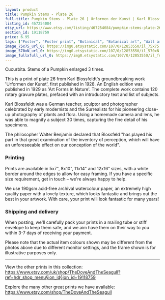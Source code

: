 ```yaml
---
layout: product
title: Pumpkin Stems - Plate 26 
full-title: Pumpkin Stems - Plate 26 | Urformen der Kunst | Karl Blossfeldt |  Botanical print, wall art, room decor, black & white, sepia, vintage
listing_id: 467254084
etsy_url: https://www.etsy.com/listing/467254084/pumpkin-stems-plate-26-urformen-der?utm_source=thedoveandtheseagull&utm_medium=api&utm_campaign=api
section_id: 19118759
price: 6.95
tags: ["Poster", "Poster print", "Botanical", "Botanical art", "Wall art", "Botanical poster", "Photograph", "Vintage", "Black and white", "Sepia", "Minimal", "High quality print", "Botanical print"]
image_75x75_url_0: https://img0.etsystatic.com/107/0/12853550/il_75x75.1048549292_7hcv.jpg
image_570xN_url_0: https://img0.etsystatic.com/107/0/12853550/il_570xN.1048549292_7hcv.jpg
image_fullxfull_url_0: https://img0.etsystatic.com/107/0/12853550/il_fullxfull.1048549292_7hcv.jpg
---
```

Cucurbita. Stems of a Pumpkin enlarged 3 times.

This is a print of plate 26 from Karl Blossfeldt&#39;s groundbreaking work &#39;Urformen der Kunst&#39;, first published in 1928. An English edition was published in 1929 as &#39;Art Forms in Nature&#39;. The complete work contains 120 rotary gravure plates, prefaced with an introductory text and list of subjects.

Karl Blossfeldt was a German teacher, sculptor and photographer celebrated by early modernists and the Surrealists for his pioneering close-up photography of plants and flora. Using a homemade camera and lens, he was able to magnify a subject 30 times, capturing the fine detail of his specimens.

The philosopher Walter Benjamin declared that Blossfeld &quot;has played his part in that great examination of the inventory of perception, which will have an unforeseeable effect on our conception of the world&quot;. 

### Printing

Prints are available in 5x7&quot;, 8x10&quot;, 11x14&quot; and 12x16&quot; sizes, with a white border around the edges to allow for easy framing. If you have a specific size requirement, get in touch – we&#39;re always happy to help.

We use 190gsm acid-free archival watercolour paper, an extremely high quality paper with a lovely texture, which looks fantastic and brings out the best in your artwork. With care, your print will look fantastic for many years!

### Shipping and delivery

When posting, we&#39;ll carefully pack your prints in a mailing tube or stiff envelope to keep them safe, and we aim have them on their way to you within 3-7 days of receiving your payment.

Please note that the actual item colours shown may be different from the photos above due to different monitor settings, and the frame shown is for illustrative purposes only.

---

View the other prints in this collection: https://www.etsy.com/uk/shop/TheDoveAndTheSeagull?ref=hdr_shop_menu§ion_id§ion_id=19118759

Explore the many other great prints we have available: https://www.etsy.com/shop/TheDoveAndTheSeagull
